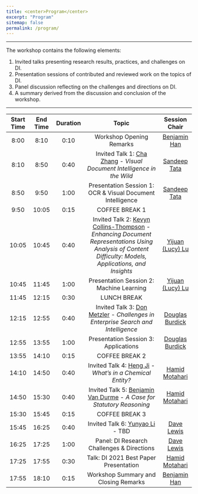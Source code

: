```yaml
---
title: <center>Program</center>
excerpt: "Program"
sitemap: false
permalink: /program/
---
```


------

The workshop contains the following elements:

1. Invited talks presenting research results, practices, and challenges on DI.
2. Presentation sessions of contributed and reviewed work on the topics of DI.
3. Panel discussion reflecting on the challenges and directions on DI. 
4. A summary derived from the discussion and conclusion of the workshop.

------

| Start Time 	| End Time 	| Duration 	| Topic 	| Session Chair 	|
|:-:	|:-:	|:-:	|:-:	|:-:	|
| 8:00 	| 8:10 	| 0:10 	| Workshop Opening Remarks 	| [Benjamin Han](https://www.linkedin.com/in/benjaminhan/)	|
| 8:10 	| 8:50 	| 0:40 	| Invited Talk 1: [Cha Zhang](https://www.microsoft.com/en-us/research/people/chazhang/) - _Visual Document Intelligence in the Wild_	| [Sandeep Tata](https://research.google/people/SandeepTata/)	|
| 8:50 	| 9:50 	| 1:00 	| Presentation Session 1: OCR & Visual Document Intelligence 	| [Sandeep Tata](https://research.google/people/SandeepTata/)	|
| 9:50 	| 10:05 	| 0:15 	| COFFEE BREAK 1 	|  	|
| 10:05 	| 10:45 	| 0:40 	| Invited Talk 2: [Kevyn Collins-Thompson](http://www-personal.umich.edu/~kevynct/) - _Enhancing Document Representations Using Analysis of Content Difficulty: Models, Applications, and Insights_	| [Yijuan (Lucy) Lu](https://www.linkedin.com/in/yijuan-lu-590b426/) |
| 10:45 	| 11:45 	| 1:00 	| Presentation Session 2: Machine Learning 	| [Yijuan (Lucy) Lu](https://www.linkedin.com/in/yijuan-lu-590b426/) 	|
| 11:45  	| 12:15 	| 0:30 	| LUNCH BREAK  	|  	|
| 12:15 	| 12:55 	| 0:40 	| Invited Talk 3: [Don Metzler](https://research.google/people/DonaldMetzler/) - _Challenges in Enterprise Search and Intelligence_	| [Douglas Burdick](https://researcher.watson.ibm.com/researcher/view.php?person=us-drburdic) |
| 12:55 	| 13:55 	| 1:00 	| Presentation Session 3: Applications	| [Douglas Burdick](https://researcher.watson.ibm.com/researcher/view.php?person=us-drburdic) |
| 13:55 	| 14:10 	| 0:15 	| COFFEE BREAK 2 	|  	|
| 14:10  	| 14:50 	| 0:40 	| Invited Talk 4: [Heng Ji](https://cs.illinois.edu/about/people/faculty/hengji) - _What’s in a Chemical Entity?_	| [Hamid Motahari](https://www.linkedin.com/in/hamidmotahari/) |
| 14:50 	| 15:30 	| 0:40 	| Invited Talk 5: [Benjamin Van Durme](https://www.cs.jhu.edu/~vandurme/) - _A Case for Statutory Reasoning_	| [Hamid Motahari](https://www.linkedin.com/in/hamidmotahari/) |
| 15:30 	| 15:45  	| 0:15 	| COFFEE BREAK 3 	|  	|
| 15:45 	| 16:25  	| 0:40 	| Invited Talk 6: [Yunyao Li](https://researcher.watson.ibm.com/researcher/view.php?person=us-yunyaoli) - TBD	| [Dave Lewis](https://www.linkedin.com/in/daviddlewis/)	|
| 16:25  	| 17:25  	| 1:00 	| Panel: DI Research Challenges & Directions 	| [Dave Lewis](https://www.linkedin.com/in/daviddlewis/) |
| 17:25  	| 17:55  	| 0:30 	| Talk: DI 2021 Best Paper Presentation 	| [Hamid Motahari](https://www.linkedin.com/in/hamidmotahari/) |
| 17:55 	| 18:10 	| 0:15 	| Workshop Summary and Closing Remarks 	| [Benjamin Han](https://www.linkedin.com/in/benjaminhan/)	|

